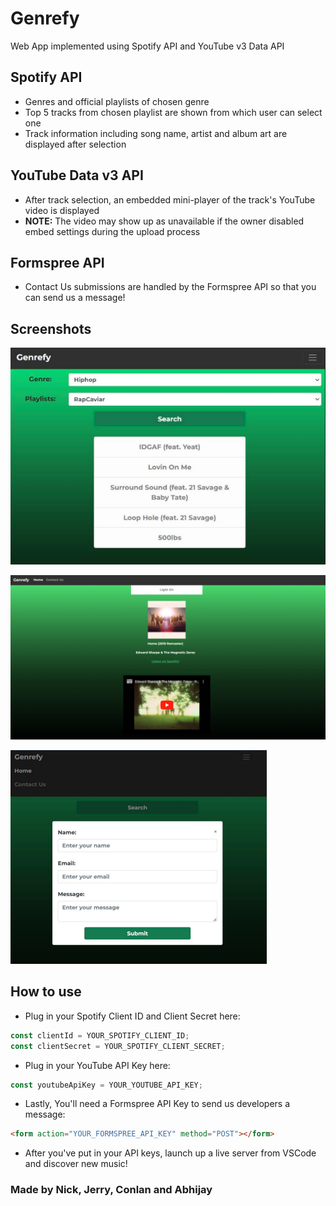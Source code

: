 # **Genrefy**

Web App implemented using Spotify API and YouTube v3 Data API

## **Spotify API**

- Genres and official playlists of chosen genre
- Top 5 tracks from chosen playlist are shown from which user can select one
- Track information including song name, artist and album art are displayed after selection

## **YouTube Data v3 API**

- After track selection, an embedded mini-player of the track's YouTube video is displayed
- **NOTE:** The video may show up as unavailable if the owner disabled embed settings during the upload process

## **Formspree API**

- Contact Us submissions are handled by the Formspree API so that you can send us a message!

## **Screenshots**

![![Alt text](image.png)](res/image.png)

![![Alt text](image-3.png)](res/image-3.png)

![![Alt text](image-4.png)](res/image-4.png)

## **How to use**

- Plug in your Spotify Client ID and Client Secret here:

```js
const clientId = YOUR_SPOTIFY_CLIENT_ID;
const clientSecret = YOUR_SPOTIFY_CLIENT_SECRET;
```

- Plug in your YouTube API Key here:

```js
const youtubeApiKey = YOUR_YOUTUBE_API_KEY;
```

- Lastly, You'll need a Formspree API Key to send us developers a message:

```html
<form action="YOUR_FORMSPREE_API_KEY" method="POST"></form>
```

- After you've put in your API keys, launch up a live server from VSCode and discover new music!

### **Made by Nick, Jerry, Conlan and Abhijay**

